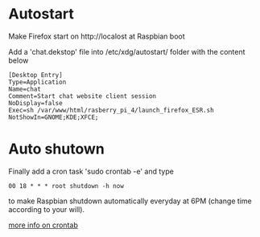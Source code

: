 # Autostart

Make Firefox start on http://localost at Raspbian boot

Add a 'chat.dekstop' file into /etc/xdg/autostart/ folder with the content below

```
[Desktop Entry]
Type=Application
Name=chat
Comment=Start chat website client session
NoDisplay=false
Exec=sh /var/www/html/rasberry_pi_4/launch_firefox_ESR.sh
NotShowIn=GNOME;KDE;XFCE;
```


# Auto shutown 

Finally add a cron task 'sudo crontab -e' and type 
```
00 18 * * * root shutdown -h now

```

to make Raspbian shutdown automatically everyday at 6PM (change time according to your will).

[more info on crontab](https://askubuntu.com/questions/567955/automatic-shutdown-at-specified-times/#answer-567964)

